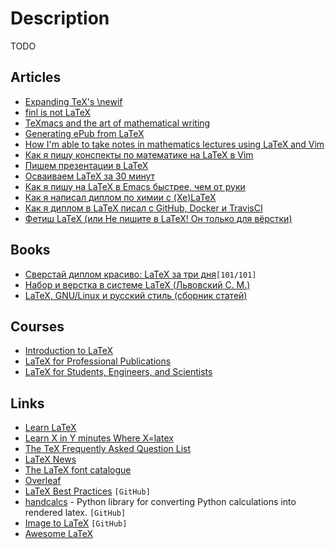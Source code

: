 # Description

TODO


## Articles

- [Expanding TeX's \newif](https://mht.wtf/post/tex/)
- [finl is not LaTeX](https://www.finl.xyz/)
- [TeXmacs and the art of mathematical writing](https://texmacs.github.io/notes/docs/art-of-math-writing.html)
- [Generating ePub from LaTeX](https://minireference.com/blog/generating-epub-from-latex/)
- [How I'm able to take notes in mathematics lectures using LaTeX and Vim](https://castel.dev/post/lecture-notes-1/)
- [Как я пишу конспекты по математике на LaTeX в Vim](https://habr.com/ru/post/445066/)
- [Пишем презентации в LaTeX](https://habr.com/ru/post/471352/)
- [Осваиваем LaTeX за 30 минут](https://habr.com/ru/company/ruvds/blog/574352/)
- [Как я пишу на LaTeX в Emacs быстрее, чем от руки](https://habr.com/ru/company/skillfactory/blog/593999/)
- [Как я написал диплом по химии с (Xe)LaTeX](https://habr.com/ru/post/451984/)
- [Как я диплом в LaTeX писал с GitHub, Docker и TravisCI](https://habr.com/ru/post/424805/)
- [Фетиш LaTeX (или Не пишите в LaTeX! Он только для вёрстки)](https://habr.com/ru/post/339340/)


## Books

- [Сверстай диплом красиво: LaTeX за три дня](http://www.stolyarov.info/books/pdf/latex3days.pdf)`[101/101]`
- [Набор и верстка в системе LaTeX (Львовский С. М.)](https://www.mccme.ru/free-books/llang/newllang.pdf)
- [LaTeX, GNU/Linux и русский стиль (сборник статей)](http://www.inp.nsk.su/~baldin/LaTeX/index.html)


## Courses

- [Introduction to LaTeX](https://ru.coursera.org/learn/latex)
- [LaTeX for Professional Publications](https://www.udemy.com/course/learn-latex/)
- [LaTeX for Students, Engineers, and Scientists](https://www.edx.org/course/latex-for-students-engineers-and-scientists-2)


## Links

- [Learn LaTeX](https://www.learnlatex.org/en/)
- [Learn X in Y minutes Where X=latex](https://learnxinyminutes.com/docs/latex/)
- [The TeX Frequently Asked Question List](https://texfaq.org/index)
- [LaTeX News](https://www.latex-project.org/news/)
- [The LaTeX font catalogue](https://tug.org/FontCatalogue/)
- [Overleaf](https://www.overleaf.com/)
- [LaTeX Best Practices](https://github.com/simonharrer/latex-best-practices) `[GitHub]`
- [handcalcs](https://github.com/connorferster/handcalcs) - Python library for converting Python calculations into rendered latex. `[GitHub]`
- [Image to LaTeX](https://github.com/kingyiusuen/image-to-latex) `[GitHub]`
- [Awesome LaTeX](https://github.com/egeerardyn/awesome-LaTeX)
